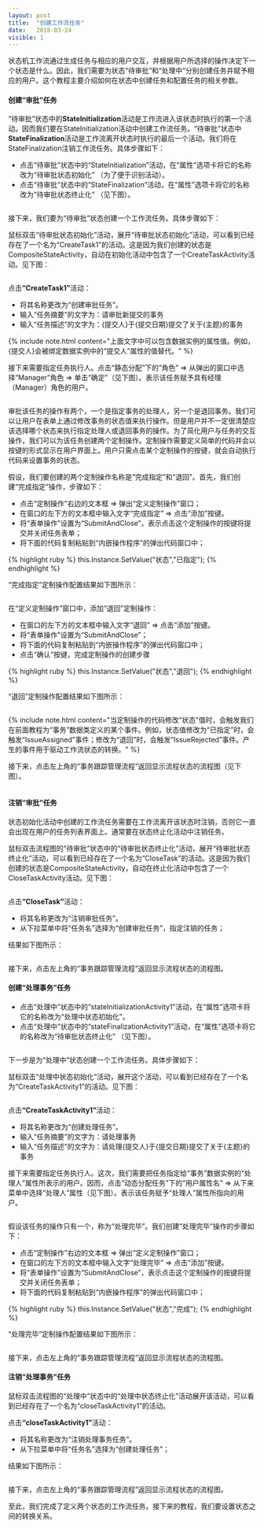 ```yaml
---
layout: post
title:  "创建工作流任务"
date:   2018-03-24
visible: 1
---
```


状态机工作流通过生成任务与相应的用户交互，并根据用户所选择的操作决定下一个状态是什么。因此，我们需要为状态“待审批”和“处理中”分别创建任务并赋予相应的用户。这个教程主要介绍如何在状态中创建任务和配置任务的相关参数。

#### 创建“审批”任务

“待审批”状态中的<strong>StateInitialization</strong>活动是工作流进入该状态时执行的第一个活动。因而我们要在StateInitialization活动中创建工作流任务。“待审批”状态中<strong>StateFinalization</strong>活动是工作流离开状态时执行的最后一个活动。我们将在StateFinalization注销工作流任务。具体步骤如下：

* 点击“待审批”状态中的“StateInitialization”活动，在“属性”选项卡将它的名称改为“待审批状态初始化” （为了便于识别活动）。
* 点击“待审批”状态中的“StateFinalization”活动，在“属性”选项卡将它的名称改为“待审批状态终止化” （见下图）。

<img src="{{'/assets/img/2018-3-24-修改状态初始化和终止化.png' | prepend: site.baseurl }}" alt="">

接下来，我们要为“待审批”状态创建一个工作流任务。具体步骤如下：

鼠标双击“待审批状态初始化”活动，展开“待审批状态初始化”活动，可以看到已经存在了一个名为“CreateTask1”的活动。这是因为我们创建的状态是CompositeStateActivity，自动在初始化活动中包含了一个CreateTaskActivity活动。见下图：

<img src="{{'/assets/img/2018-3-24-展开待审批状态初始化.png' | prepend: site.baseurl }}" alt="">

点击<strong>“CreateTask1”</strong>活动：

* 将其名称更改为“创建审批任务”。
* 输入“任务摘要”的文字为：请审批新提交的事务
* 输入“任务描述”的文字为：{提交人}于{提交日期}提交了关于{主题}的事务 

{% include note.html content="上面文字中可以包含数据实例的属性值。例如，{提交人}会被绑定数据实例中的“提交人”属性的值替代。" %}

接下来需要指定任务执行人。点击“静态分配”下的“角色” => 从弹出的窗口中选择“Manager”角色 => 单击“确定”（见下图）。表示该任务赋予具有经理（Manager）角色的用户。

<img src="{{'/assets/img/2018-3-24-指定待审批状态任务的角色.png' | prepend: site.baseurl }}" alt="">

审批该任务的操作有两个，一个是指定事务的处理人，另一个是退回事务。我们可以让用户在表单上通过修改事务的状态值来执行操作。但是用户并不一定很清楚应该选择哪个状态来执行指定处理人或退回事务的操作。为了简化用户与任务的交互操作，我们可以为该任务创建两个定制操作。定制操作需要定义简单的代码并会以按键的形式显示在用户界面上。用户只需点击某个定制操作的按键，就会自动执行代码来设置事务的状态。

假设，我们要创建的两个定制操作名称是“完成指定”和“退回”。首先，我们创建“完成指定”操作，步骤如下：

* 点击“定制操作”右边的文本框 => 弹出“定义定制操作”窗口；
* 在窗口的左下方的文本框中输入文字“完成指定” => 点击“添加”按键。
* 将“表单操作”设置为“SubmitAndClose”，表示点击这个定制操作的按键将提交并关闭任务表单；
* 将下面的代码复制粘贴到“内嵌操作程序”的弹出代码窗口中；

{% highlight ruby %}
this.Instance.SetValue("状态","已指定");
{% endhighlight %}

“完成指定”定制操作配置结果如下图所示：

<img src="{{'/assets/img/2018-3-24-创建完成指定定制操作.png' | prepend: site.baseurl }}" alt="">

在“定义定制操作”窗口中，添加“退回”定制操作：

* 在窗口的左下方的文本框中输入文字“退回” => 点击“添加”按键。
* 将“表单操作”设置为“SubmitAndClose”；
* 将下面的代码复制粘贴到“内嵌操作程序”的弹出代码窗口中；
* 点击“确认”按键，完成定制操作的创建步骤

{% highlight ruby %}
this.Instance.SetValue("状态","退回");
{% endhighlight %}

“退回”定制操作配置结果如下图所示：

<img src="{{'/assets/img/2018-3-24-创建退回定制操作.png' | prepend: site.baseurl }}" alt="">

{% include note.html content="当定制操作的代码修改“状态”值时，会触发我们在前面教程为“事务”数据类定义的某个事件。例如，状态值修改为“已指定”时，会触发“IssueAssigned”事件；修改为“退回”时，会触发“IssueRejected”事件。产生的事件用于驱动工作流状态的转换。" %}

接下来，点击左上角的“事务跟踪管理流程”返回显示流程状态的流程图（见下图）。

<img src="{{'/assets/img/2018-3-24-返回全局流程图.png' | prepend: site.baseurl }}" alt="">

#### 注销“审批”任务

状态初始化活动中创建的工作流任务需要在工作流离开该状态时注销，否则它一直会出现在用户的任务列表界面上。通常要在状态终止化活动中注销任务。

鼠标双击流程图的“待审批”状态中的“待审批状态终止化”活动，展开“待审批状态终止化”活动，可以看到已经存在了一个名为“CloseTask”的活动。这是因为我们创建的状态是CompositeStateActivity，自动在终止化活动中包含了一个CloseTaskActivity活动。见下图：

<img src="{{'/assets/img/2018-3-24-展开待审批状态终止化.png' | prepend: site.baseurl }}" alt="">

点击<strong>“CloseTask”</strong>活动：

* 将其名称更改为“注销审批任务”。
* 从下拉菜单中将“任务名”选择为“创建审批任务”，指定注销的任务；

结果如下图所示：

<img src="{{'/assets/img/2018-3-24-配置注销审批任务.png' | prepend: site.baseurl }}" alt="">

接下来，点击左上角的“事务跟踪管理流程”返回显示流程状态的流程图。

#### 创建“处理事务”任务

* 点击“处理中”状态中的“stateInitializationActivity1”活动，在“属性”选项卡将它的名称改为“处理中状态初始化”。
* 点击“处理中”状态中的“stateFinalizationActivity1”活动，在“属性”选项卡将它的名称改为“待审批状态终止化” （见下图）。

<img src="{{'/assets/img/2018-3-24-修改处理中初始化和终止化.png' | prepend: site.baseurl }}" alt="">

下一步是为“处理中”状态创建一个工作流任务。具体步骤如下：

鼠标双击“处理中状态初始化”活动，展开这个活动，可以看到已经存在了一个名为“CreateTaskActivity1”的活动。见下图：

<img src="{{'/assets/img/2018-3-24-展开处理中状态初始化.png' | prepend: site.baseurl }}" alt="">

点击<strong>“CreateTaskActivity1”</strong>活动：

* 将其名称更改为“创建处理任务”。
* 输入“任务摘要”的文字为：请处理事务
* 输入“任务描述”的文字为：请处理{提交人}于{提交日期}提交了关于{主题}的事务 

接下来需要指定任务执行人。这次，我们需要把任务指定给“事务”数据实例的“处理人”属性所表示的用户。因而，点击“动态分配任务”下的“用户属性名” => 从下来菜单中选择“处理人”属性（见下图）。表示该任务赋予“处理人”属性所指向的用户。

<img src="{{'/assets/img/2018-3-24-指定处理中状态任务的用户.png' | prepend: site.baseurl }}" alt="">

假设该任务的操作只有一个，称为“处理完毕”。我们创建“处理完毕”操作的步骤如下：

* 点击“定制操作”右边的文本框 => 弹出“定义定制操作”窗口；
* 在窗口的左下方的文本框中输入文字“处理完毕” => 点击“添加”按键。
* 将“表单操作”设置为“SubmitAndClose”，表示点击这个定制操作的按键将提交并关闭任务表单；
* 将下面的代码复制粘贴到“内嵌操作程序”的弹出代码窗口中；

{% highlight ruby %}
this.Instance.SetValue("状态","完成");
{% endhighlight %}

“处理完毕”定制操作配置结果如下图所示：

<img src="{{'/assets/img/2018-3-24-创建处理完毕定制操作.png' | prepend: site.baseurl }}" alt="">

接下来，点击左上角的“事务跟踪管理流程”返回显示流程状态的流程图。

#### 注销“处理事务”任务

鼠标双击流程图的“处理中”状态中的“处理中状态终止化”活动展开该活动，可以看到已经存在了一个名为“closeTaskActivity1”的活动。

点击<strong>“closeTaskActivity1”</strong>活动：

* 将其名称更改为“注销处理事务任务”。
* 从下拉菜单中将“任务名”选择为“创建处理任务”；

结果如下图所示：

<img src="{{'/assets/img/2018-3-24-配置注销处理事务任务.png' | prepend: site.baseurl }}" alt="">

接下来，点击左上角的“事务跟踪管理流程”返回显示流程状态的流程图。

至此，我们完成了定义两个状态的工作流任务。接下来的教程，我们要设置状态之间的转换关系。

